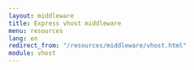```yaml
---
layout: middleware
title: Express vhost middleware
menu: resources
lang: en
redirect_from: "/resources/middleware/vhost.html"
module: vhost
---
```

